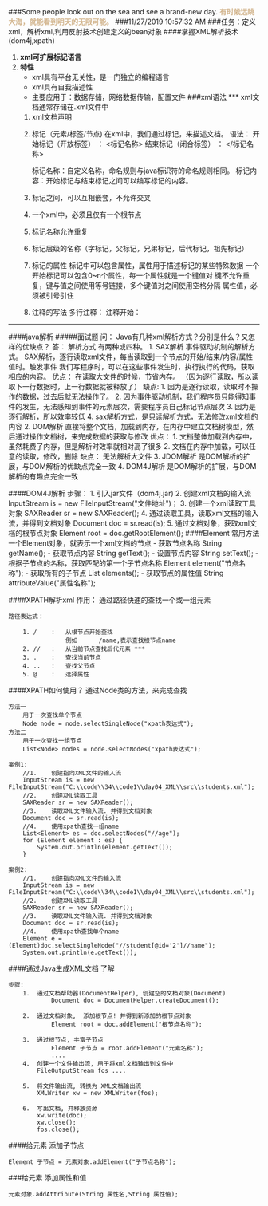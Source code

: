 ###Some people look out on the sea and see a brand-new day.
<font color="tan" ><b>有时候远眺大海，就能看到明天的无限可能。</b></font>
###11/27/2019 10:57:32 AM 
###任务：定义xml，解析xml,利用反射技术创建定义的bean对象
####掌握XML解析技术(dom4j,xpath)
1. **xml可扩展标记语言**
2. **特性**
   * xml具有平台无关性，是一门独立的编程语言
   * xml具有自我描述性
   * 主要应用于：数据存储，网络数据传输，配置文件
###xml语法 ***
	xml文档通常存储在.xml文件中
	1. xml文档声明
	<?xml version="1.0" encoding="UTF-8"?>
	2. 标记（元素/标签/节点)
	在xml中，我们通过标记，来描述文档。
	语法：
		开始标记（开放标签） ： <标记名称>
		结束标记（闭合标签） ： </标记名称>
	
		标记名称：自定义名称，命名规则与java标识符的命名规则相同。
		标记内容：开始标记与结束标记之间可以编写标记的内容。
	3. 标记之间，可以互相嵌套，不允许交叉
	4. 一个xml中，必须且仅有一个根节点
	5. 标记名称允许重复
	6. 标记层级的名称（字标记，父标记，兄弟标记，后代标记，祖先标记）
	7. 标记的属性
		标记中可以包含属性，属性用于描述标记的某些特殊数据
		一个开始标记可以包含0~n个属性，每一个属性就是一个键值对
		键不允许重复，键与值之间使用等号链接，多个键值对之间使用空格分隔
		属性值，必须被引号引住
	8. 注释的写法
		多行注释：
			注释开始： <!--
			注释结束： -->
***
####java解析
#####面试题
	问： Java有几种xml解析方式？分别是什么？又怎样的优缺点？
	答：
		解析方式 有两种或四种。
		1. SAX解析
			事件驱动机制的解析方式。
			SAX解析，逐行读取xml文件，每当读取到一个节点的开始/结束/内容/属性值时。触发事件
		我们写程序时，可以在这些事件发生时，执行执行的代码，获取相应的内容。
		优点：
			在读取大文件的时候，节省内存。
			（因为逐行读取，所以读取下一行数据时，上一行数据就被释放了）
		缺点:
			1. 因为是逐行读取，读取时不操作的数据，过去后就无法操作了。
			2. 因为事件驱动机制，我们程序员只能得知事件的发生，无法感知到事件的元素层次，需要程序员自己标记节点层次
			3. 因为是逐行解析，所以效率较低
			4. sax解析方式，是只读解析方式，无法修改xml文档的内容
		2. DOM解析 
			直接将整个文档，加载到内存，在内存中建立文档树模型，然后通过操作文档树，来完成数据的获取与修改
			优点：
				1. 文档整体加载到内存中，虽然耗费了内存，但是解析时效率就相对高了很多
				2. 文档在内存中加载，可以任意的读取，修改，删除
			缺点：
				无法解析大文件
		3. JDOM解析
			是DOM解析的扩展，与DOM解析的优缺点完全一致
		4. DOM4J解析
			是DOM解析的扩展，与DOM解析的有趣点完全一致 

####DOM4J解析
		步骤：
			1. 引入jar文件（dom4j.jar)
			2. 创建xml文档的输入流
				InputStream is = new FileInputStream("文件地址")；
			3. 创建一个xml读取工具对象
				SAXReader sr = new SAXReader();
			4. 通过读取工具，读取xml文档的输入流，并得到文档对象
				Document doc = sr.read(is);
			5. 通过文档对象，获取xml文档的根节点对象
				Element root = doc.getRootElement();
####Element 常用方法
		一个Element对象，就表示一个xml文档的节点
			- 获取节点名称
				String getName();
			- 获取节点内容
				String getText();
			- 设置节点内容
				String setText();
			- 根据子节点的名称，获取匹配的第一个子节点名称
				Element element("节点名称");
			- 获取所有的子节点
				List<ELement> elements();
			- 获取节点的属性值
				String attributeValue("属性名称");

####XPATH解析xml
	作用： 通过路径快速的查找一个或一组元素
	
	路径表达式：
		
		1. /	:	从根节点开始查找
					例如		/name,表示查找根节点name
		2. //	:	从当前节点查找后代元素 ***
		3. .	:	查找当前节点
		4. ..	:	查找父节点
		5. @	:	选择属性
	
####XPATH如何使用？
	通过Node类的方法，来完成查找
	
	方法一
		用于一次查找单个节点
		Node node = node.selectSingleNode("xpath表达式");
	方法二
		用于一次查找一组节点
		List<Node> nodes = node.selectNodes("xpath表达式");	

	案例1:
		//1.	创建指向XML文件的输入流
		InputStream is = new FileInputStream("C:\\code\\34\\code1\\day04_XML\\src\\students.xml");
		//2.	创建XML读取工具
		SAXReader sr = new SAXReader();
		//3.	读取XML文件输入流. 并得到文档对象
		Document doc = sr.read(is);
		//4.	使用xpath查找一组name
		List<Element> es = doc.selectNodes("//age");
		for (Element element : es) {
			System.out.println(element.getText());
		}

	案例2:
		//1.	创建指向XML文件的输入流
		InputStream is = new FileInputStream("C:\\code\\34\\code1\\day04_XML\\src\\students.xml");
		//2.	创建XML读取工具
		SAXReader sr = new SAXReader();
		//3.	读取XML文件输入流. 并得到文档对象
		Document doc = sr.read(is);
		//4.	使用xpath查找单个name 
		Element e = (Element)doc.selectSingleNode("//student[@id='2']//name");
		System.out.println(e.getText());


####通过Java生成XML文档 了解

	步骤:
		1.	通过文档帮助器(DocumentHelper), 创建空的文档对象(Document)
				Document doc = DocumentHelper.createDocument();

		2.	通过文档对象,  添加根节点! 并得到新添加的根节点对象
				Element root = doc.addElement("根节点名称");

		3.	通过根节点, 丰富子节点
				Element 子节点 = root.addElement("元素名称");
				....
		4.	创建一个文件输出流, 用于将xml文档输出到文件中
			FileOutputStream fos ....
		
		5.	将文件输出流, 转换为 XML文档输出流
			XMLWriter xw = new XMLWriter(fos); 

		6.	写出文档, 并释放资源
			xw.write(doc);
			xw.close();
			fos.close();


####给元素 添加子节点  
	
	Element 子节点 = 元素对象.addElement("子节点名称");

###给元素 添加属性和值

	元素对象.addAttribute(String 属性名,String 属性值);